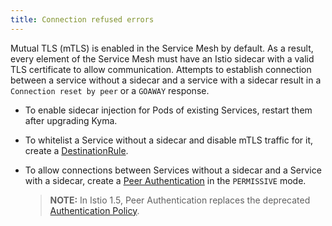 ```yaml
---
title: Connection refused errors
---
```


Mutual TLS (mTLS) is enabled in the Service Mesh by default. As a result, every element of the Service Mesh must have an Istio sidecar with a valid TLS certificate to allow communication. Attempts to establish connection between a service without a sidecar and a service with a sidecar result in a `Connection reset by peer` or a `GOAWAY` response.

- To enable sidecar injection for Pods of existing Services, restart them after upgrading Kyma.
- To whitelist a Service without a sidecar and disable mTLS traffic for it, create a [DestinationRule](https://istio.io/docs/reference/config/networking/destination-rule/).
- To allow connections between Services without a sidecar and a Service with a sidecar, create a [Peer Authentication](https://istio.io/latest/docs/reference/config/security/peer_authentication/) in the `PERMISSIVE` mode.

  >**NOTE:** In Istio 1.5, Peer Authentication replaces the deprecated [Authentication Policy](https://istio.io/v1.5/docs/reference/config/security/istio.authentication.v1alpha1/). 
